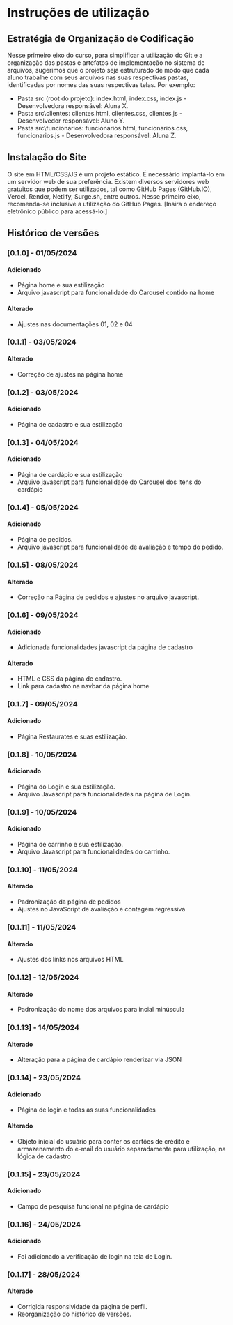 # Instruções de utilização

## Estratégia de Organização de Codificação

Nesse primeiro eixo do curso, para simplificar a utilização do Git e a organização das pastas e artefatos de implementação no sistema de arquivos, sugerimos que o projeto seja estruturado de modo que cada aluno trabalhe com seus arquivos nas suas respectivas pastas, identificadas por nomes das suas respectivas telas. Por exemplo:

- Pasta src (root do projeto): index.html, index.css, index.js - Desenvolvedora responsável: Aluna X.
- Pasta src\clientes: clientes.html, clientes.css, clientes.js - Desenvolvedor responsável: Aluno Y.
- Pasta src\funcionarios: funcionarios.html, funcionarios.css, funcionarios.js - Desenvolvedora responsável: Aluna Z.

## Instalação do Site

O site em HTML/CSS/JS é um projeto estático. É necessário implantá-lo em um servidor web de sua preferência. Existem diversos servidores web gratuitos que podem ser utilizados, tal como GitHub Pages (GitHub.IO), Vercel, Render, Netlify, Surge.sh, entre outros. Nesse primeiro eixo, recomenda-se inclusive a utilização do GitHub Pages. [Insira o endereço eletrônico público para acessá-lo.]

## Histórico de versões

### [0.1.0] - 01/05/2024

#### Adicionado

- Página home e sua estilização
- Arquivo javascript para funcionalidade do Carousel contido na home

#### Alterado

- Ajustes nas documentações 01, 02 e 04

### [0.1.1] - 03/05/2024

#### Alterado

- Correção de ajustes na página home

### [0.1.2] - 03/05/2024

#### Adicionado

- Página de cadastro e sua estilização

### [0.1.3] - 04/05/2024

#### Adicionado

- Página de cardápio e sua estilização
- Arquivo javascript para funcionalidade do Carousel dos itens do cardápio

### [0.1.4] - 05/05/2024

#### Adicionado

- Página de pedidos.
- Arquivo javascript para funcionalidade de avaliação e tempo do pedido.

### [0.1.5] - 08/05/2024

#### Alterado

- Correção na Página de pedidos e ajustes no arquivo javascript.

### [0.1.6] - 09/05/2024

#### Adicionado

- Adicionada funcionalidades javascript da página de cadastro

#### Alterado

- HTML e CSS da página de cadastro.
- Link para cadastro na navbar da página home

### [0.1.7] - 09/05/2024

#### Adicionado

- Página Restaurates e suas estilização.

### [0.1.8] - 10/05/2024

#### Adicionado

- Página do Login e sua estilização.
- Arquivo Javascript para funcionalidades na página de Login.

### [0.1.9] - 10/05/2024

#### Adicionado

- Página de carrinho e sua estilização.
- Arquivo Javascript para funcionalidades do carrinho.

### [0.1.10] - 11/05/2024

#### Alterado

- Padronização da página de pedidos
- Ajustes no JavaScript de avaliação e contagem regressiva

### [0.1.11] - 11/05/2024

#### Alterado

- Ajustes dos links nos arquivos HTML

### [0.1.12] - 12/05/2024

#### Alterado

- Padronização do nome dos arquivos para incial minúscula

### [0.1.13] - 14/05/2024

#### Alterado

- Alteração para a página de cardápio renderizar via JSON

### [0.1.14] - 23/05/2024

#### Adicionado

- Página de login e todas as suas funcionalidades

#### Alterado

- Objeto inicial do usuário para conter os cartões de crédito e armazenamento do e-mail do usuário separadamente para utilização, na lógica de cadastro

### [0.1.15] - 23/05/2024

#### Adicionado

- Campo de pesquisa funcional na página de cardápio

### [0.1.16] - 24/05/2024

#### Adicionado

- Foi adicionado a verificação de login na tela de Login.

### [0.1.17] - 28/05/2024

#### Alterado

- Corrigida responsividade da página de perfil.
- Reorganização do histórico de versões.